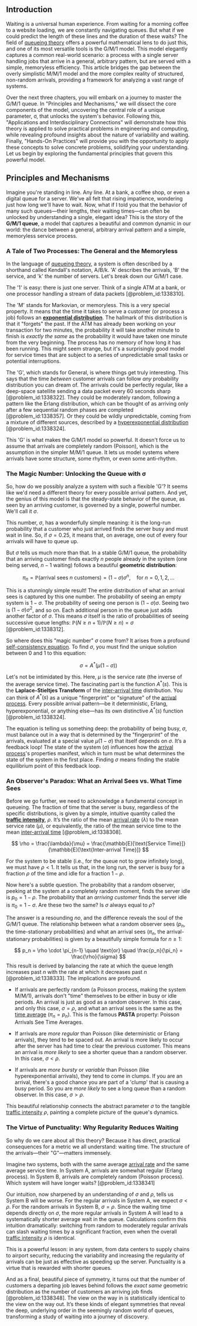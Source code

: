 ## Introduction
Waiting is a universal human experience. From waiting for a morning coffee to a website loading, we are constantly navigating queues. But what if we could predict the length of these lines and the duration of these waits? The field of [queueing theory](@article_id:273287) offers a powerful mathematical lens to do just this, and one of its most versatile tools is the G/M/1 model. This model elegantly captures a common real-world scenario: a process with a single server handling jobs that arrive in a general, arbitrary pattern, but are served with a simple, memoryless efficiency. This article bridges the gap between the overly simplistic M/M/1 model and the more complex reality of structured, non-random arrivals, providing a framework for analyzing a vast range of systems.

Over the next three chapters, you will embark on a journey to master the G/M/1 queue. In "Principles and Mechanisms," we will dissect the core components of the model, uncovering the central role of a unique parameter, σ, that unlocks the system's behavior. Following this, "Applications and Interdisciplinary Connections" will demonstrate how this theory is applied to solve practical problems in engineering and computing, while revealing profound insights about the nature of variability and waiting. Finally, "Hands-On Practices" will provide you with the opportunity to apply these concepts to solve concrete problems, solidifying your understanding. Let us begin by exploring the fundamental principles that govern this powerful model.

## Principles and Mechanisms

Imagine you're standing in line. Any line. At a bank, a coffee shop, or even a digital queue for a server. We've all felt that rising impatience, wondering just how long we'll have to wait. Now, what if I told you that the behavior of many such queues—their lengths, their waiting times—can often be unlocked by understanding a single, elegant idea? This is the story of the **G/M/1 queue**, a model that captures a beautiful and common dynamic in our world: the dance between a general, arbitrary arrival pattern and a simple, memoryless service process.

### A Tale of Two Processes: The General and the Memoryless

In the language of [queueing theory](@article_id:273287), a system is often described by a shorthand called Kendall's notation, A/B/k. 'A' describes the arrivals, 'B' the service, and 'k' the number of servers. Let's break down our G/M/1 case.

The '1' is easy: there is just one server. Think of a single ATM at a bank, or one processor handling a stream of data packets [@problem_id:1338310].

The 'M' stands for Markovian, or memoryless. This is a very special property. It means that the time it takes to serve a customer (or process a job) follows an **[exponential distribution](@article_id:273400)**. The hallmark of this distribution is that it "forgets" the past. If the ATM has already been working on your transaction for two minutes, the probability it will take another minute to finish is *exactly the same* as the probability it would have taken one minute from the very beginning. The process has no memory of how long it has been running. This might seem strange, but it's a surprisingly good model for service times that are subject to a series of unpredictable small tasks or potential interruptions.

The 'G', which stands for General, is where things get truly interesting. This says that the time *between* customer arrivals can follow *any* probability distribution you can dream of. The arrivals could be perfectly regular, like a deep-space satellite sending a data packet every 60 seconds sharp [@problem_id:1338322]. They could be moderately random, following a pattern like the Erlang distribution, which can be thought of as arriving only after a few sequential random phases are completed [@problem_id:1338357]. Or they could be wildly unpredictable, coming from a mixture of different sources, described by a [hyperexponential distribution](@article_id:193271) [@problem_id:1338324].

This 'G' is what makes the G/M/1 model so powerful. It doesn't force us to assume that arrivals are completely random (Poisson), which is the assumption in the simpler M/M/1 queue. It lets us model systems where arrivals have some structure, some rhythm, or even some anti-rhythm.

### The Magic Number: Unlocking the Queue with σ

So, how do we possibly analyze a system with such a flexible 'G'? It seems like we'd need a different theory for every possible arrival pattern. And yet, the genius of this model is that the steady-state behavior of the queue, as seen by an arriving customer, is governed by a single, powerful number. We'll call it $\sigma$.

This number, $\sigma$, has a wonderfully simple meaning: it is the long-run probability that a customer who just arrived finds the server busy and must wait in line. So, if $\sigma = 0.25$, it means that, on average, one out of every four arrivals will have to queue up.

But $\sigma$ tells us much more than that. In a stable G/M/1 queue, the probability that an arriving customer finds exactly $n$ people already in the system (one being served, $n-1$ waiting) follows a beautiful **geometric distribution**:

$$
\pi_n = \mathbb{P}(\text{arrival sees } n \text{ customers}) = (1-\sigma)\sigma^n, \quad \text{for } n = 0, 1, 2, \dots
$$

This is a stunningly simple result! The entire distribution of what an arrival sees is captured by this one number. The probability of seeing an empty system is $1-\sigma$. The probability of seeing one person is $(1-\sigma)\sigma$. Seeing two is $(1-\sigma)\sigma^2$, and so on. Each additional person in the queue just adds another factor of $\sigma$. This means $\sigma$ itself is the ratio of probabilities of seeing successive queue lengths: $\mathbb{P}(N \geq n+1)/\mathbb{P}(N \geq n) = \sigma$ [@problem_id:1338312].

So where does this "magic number" $\sigma$ come from? It arises from a profound [self-consistency equation](@article_id:155455). To find $\sigma$, you must find the unique solution between 0 and 1 to this equation:

$$
\sigma = A^*(\mu(1-\sigma))
$$

Let's not be intimidated by this. Here, $\mu$ is the service rate (the inverse of the average service time). The fascinating part is the function $A^*(s)$. This is the **Laplace-Stieltjes Transform** of the [inter-arrival time](@article_id:271390) distribution. You can think of $A^*(s)$ as a unique "fingerprint" or "signature" of the [arrival process](@article_id:262940). Every possible arrival pattern—be it deterministic, Erlang, hyperexponential, or anything else—has its own distinctive $A^*(s)$ function [@problem_id:1338324].

The equation is telling us something deep: the probability of being busy, $\sigma$, must balance out in a way that is determined by the "fingerprint" of the arrivals, evaluated at a special value $\mu(1-\sigma)$ that itself depends on $\sigma$. It’s a feedback loop! The state of the system ($\sigma$) influences how the [arrival process](@article_id:262940)'s properties manifest, which in turn must be what determines the state of the system in the first place. Finding $\sigma$ means finding the stable equilibrium point of this feedback loop.

### An Observer's Paradox: What an Arrival Sees vs. What Time Sees

Before we go further, we need to acknowledge a fundamental concept in queueing. The fraction of time that the server is busy, regardless of the specific distributions, is given by a simple, intuitive quantity called the **[traffic intensity](@article_id:262987)**, $\rho$. It’s the ratio of the mean [arrival rate](@article_id:271309) ($\lambda$) to the mean service rate ($\mu$), or equivalently, the ratio of the mean service time to the mean [inter-arrival time](@article_id:271390) [@problem_id:1338308].

$$
\rho = \frac{\lambda}{\mu} = \frac{\mathbb{E}[\text{Service Time}]}{\mathbb{E}[\text{Inter-arrival Time}]}
$$

For the system to be stable (i.e., for the queue not to grow infinitely long), we must have $\rho < 1$. It tells us that, in the long run, the server is busy for a fraction $\rho$ of the time and idle for a fraction $1-\rho$.

Now here's a subtle question. The probability that a random observer, peeking at the system at a completely random moment, finds the server idle is $p_0 = 1-\rho$. The probability that an *arriving customer* finds the server idle is $\pi_0 = 1-\sigma$. Are these two the same? Is $\sigma$ always equal to $\rho$?

The answer is a resounding *no*, and the difference reveals the soul of the G/M/1 queue. The relationship between what a random observer sees ($p_n$, the time-stationary probabilities) and what an arrival sees ($\pi_n$, the arrival-stationary probabilities) is given by a beautifully simple formula for $n \geq 1$:

$$
p_n = \rho \cdot \pi_{n-1} \quad \text{or} \quad \frac{p_n}{\pi_n} = \frac{\rho}{\sigma}
$$
This result is derived by balancing the rate at which the queue length increases past $n$ with the rate at which it decreases past $n$ [@problem_id:1338333]. The implications are profound.

- If arrivals are perfectly random (a Poisson process, making the system M/M/1), arrivals don't "time" themselves to be either in busy or idle periods. An arrival is just as good as a random observer. In this case, and only this case, $\sigma = \rho$, and what an arrival sees is the same as the [time average](@article_id:150887) ($\pi_n = p_n$). This is the famous **PASTA** property: Poisson Arrivals See Time Averages.

- If arrivals are *more regular* than Poisson (like deterministic or Erlang arrivals), they tend to be spaced out. An arrival is more likely to occur after the server has had time to clear the previous customer. This means an arrival is *more likely* to see a shorter queue than a random observer. In this case, $\sigma < \rho$.

- If arrivals are *more bursty* or *variable* than Poisson (like hyperexponential arrivals), they tend to come in clumps. If you are an arrival, there's a good chance you are part of a 'clump' that is causing a busy period. So you are *more likely* to see a long queue than a random observer. In this case, $\sigma > \rho$.

This beautiful relationship connects the abstract parameter $\sigma$ to the tangible [traffic intensity](@article_id:262987) $\rho$, painting a complete picture of the queue's dynamics.

### The Virtue of Punctuality: Why Regularity Reduces Waiting

So why do we care about all this theory? Because it has direct, practical consequences for a metric we all understand: waiting time. The structure of the arrivals—their "G"—matters immensely.

Imagine two systems, both with the same average [arrival rate](@article_id:271309) and the same average service time. In System A, arrivals are somewhat regular (Erlang process). In System B, arrivals are completely random (Poisson process). Which system will have longer waits? [@problem_id:1338341]

Our intuition, now sharpened by an understanding of $\sigma$ and $\rho$, tells us System B will be worse. For the regular arrivals in System A, we expect $\sigma < \rho$. For the random arrivals in System B, $\sigma = \rho$. Since the waiting time depends directly on $\sigma$, the more regular arrivals in System A will lead to a systematically shorter average wait in the queue. Calculations confirm this intuition dramatically: switching from random to moderately regular arrivals can slash waiting times by a significant fraction, even when the overall [traffic intensity](@article_id:262987) $\rho$ is identical.

This is a powerful lesson: in any system, from data centers to supply chains to airport security, reducing the variability and increasing the regularity of arrivals can be just as effective as speeding up the server. Punctuality is a virtue that is rewarded with shorter queues.

And as a final, beautiful piece of symmetry, it turns out that the number of customers a departing job leaves behind follows the *exact same* geometric distribution as the number of customers an arriving job finds [@problem_id:1338348]. The view on the way in is statistically identical to the view on the way out. It’s these kinds of elegant symmetries that reveal the deep, underlying order in the seemingly random world of queues, transforming a study of waiting into a journey of discovery.